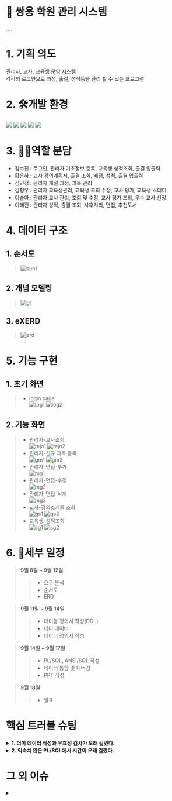 # :office: 쌍용 학원 관리 시스템
....
# 1. 기획 의도
관리자, 교사, 교육생 운영 시스템<br>
각각의 로그인으로 과정, 출결, 성적등을 관리 할 수 있는 프로그램

# 2. 🛠개발 환경
 
<img src="https://img.shields.io/badge/Oracle-F80000?style=for-the-badge&logo=oracle&logoColor=white"> <img src="https://img.shields.io/badge/OracleDeveloper-007396?style=for-the-badge&logo=devlop&logoColor=white"> <img src="https://img.shields.io/badge/eXERD-C28F2C?style=for-the-badge&logo=exerd&logoColor=white"> <img src="https://img.shields.io/badge/window-0078D4?style=for-the-badge&logo=windows&logoColor=white"> <img src="https://img.shields.io/badge/mac-000000?style=for-the-badge&logo=macos&logoColor=white">


# 3. 👯‍♂️역할 분담
- 김수진 : 로그인, 관리자 기초정보 등록, 교육생 성적조회, 출결 입출력<br>
- 황은하 : 교사 강의계획서, 출결 조회, 배점, 성적, 출결 입출력<br>
- 김민정 : 관리자 개설 과정, 과목 관리<br>
- 김형우 : 관리자 교육생관리, 교육생 조회 수정, 교사 평가, 교육생 스터디 <br>
- 이슬아 : 관리자 교사 관리, 조회 및 수정, 교사 평가 조회, 우수 교사 선정<br>
- 이혜진 : 관리자 성적, 출결 조회, 사후처리, 면접, 추천도서<br>

# 4. 데이터 구조
## 1. 순서도
> ![sun1](./images/sun1.png)

## 2. 개념 모델링
> ![g1](./images/g1.png)

## 3. eXERD
> ![erd](./images/erd1.png)

# 5. 기능 구현
## 1. 초기 화면
> - login page <br>
> ![log1](./images/log1.png)
> ![log2](./images/log2.png)

## 2. 기능 화면
> - 관리자-교사조회<br>
> ![tejo1](./images/tejo1.png)
> ![tejo2](./images/tejo2.png)
> - 관리자-신규 과목 등록<br>
> ![gm1](./images/gm1.png)
> ![gm2](./images/gm2.png)
> - 관리자-면접-추가<br>
> ![mg1](./images/mg1.png)
> - 관리자-면접-수정<br>
> ![mg2](./images/mg2.png)
> - 관리자-면접-삭제<br>
> ![mg3](./images/mg3.png)
> - 교사-강의스케줄 조회 <br>
> ![gs1](./images/gs1.png)
> ![gs2](./images/gs2.png)
> - 교육생-성적조회 <br>
> ![sg1](./images/sg1.png)
> ![sg2](./images/sg2.png)


# 6. 📜세부 일정
> <strong>9월 8일 ~ 9월 12일</strong><br>
>> - 요구 분석
>> - 순서도
>> - ERD<br>

> <strong>9월 11일 ~ 9월 14일</strong><br>
>> - 테이블 정의서 작성(DDL)
>> - 더미 데이터 
>> - 데이터 정의서 작성<br>

> <strong>9월 14일 ~ 9월 17일</strong><br>
>> - PL/SQL, ANSI/SQL 작성
>> - 데이터 통합 및 디버깅
>> - PPT 작성<br>

> <strong>9월 18일</strong><br>
>> - 발표 <br>
  
  # 핵심 트러블 슈팅
<details>
<summary> <strong>1. 더미 데이터 작성과 유효성 검사가 오래 걸렸다.</strong> </summary>
  - 출결 더미 데이터가 약 7만개 였고 그 데이터들을 insert문으로 바꾸는데 시간이 오래 걸렸다.<br>하지만 자바 파일 입출력으로 한번 코드를 짜 놓아 시간이 그나마 단축 되었다.<br><br>
</details>
<details>
<summary> <strong>2. 익숙치 않은 PL/SQL에서 시간이 오래 걸렸다.</strong> </summary>
  - PL/SQL이 자바와 비교하자면 변수,메소드,조건문등을 구현할 수 있는 코드 인데 사용법이 익숙치 않아 CRUD만 하는데도 오래 걸렸다<br><br>
</details>

# 그 외 이슈
<details>
<summary><strong>
  </strong> </summary>
 <br>
</details>
  
  

  
